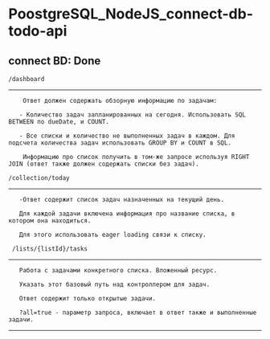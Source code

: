 # PoostgreSQL_NodeJS_connect-db-todo-api
connect BD: Done
-------------------------------------------------------------------------------

    /dashboard
------------------------------------------------------------
        Ответ должен содержать обзорную информацию по задачам:
        
       - Количество задач запланированных на сегодня. Использовать SQL BETWEEN по dueDate, и COUNT.
       
       - Все списки и количество не выполненных задач в каждом. Для подсчета количества задач использовать GROUP BY и COUNT в SQL.
       
        Информацию про список получить в том-же запросе используя RIGHT JOIN (ответ также должен содержать списки без задач).
        
    /collection/today
------------------------------------------------------------

       -Ответ содержит список задач назначенных на текущий день.
       
       Для каждой задачи включена информация про название списка, в котором она находиться.
       
       Для этого использовать eager loading связи к списку.
       
     /lists/{listId}/tasks
------------------------------------------------------------
       Работа с задачами конкретного списка. Вложенный ресурс. 
       
       Указать этот базовый путь над контроллером для задач. 
       
       Ответ содержит только открытые задачи.
       
       ?all=true - параметр запроса, включает в ответ также и выполненные задачи.
       
-------------------------------------------------------------
